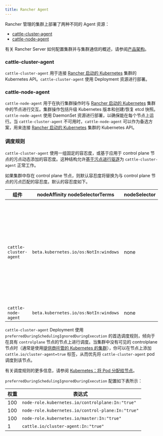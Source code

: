 ```yaml
---
title: Rancher Agent
---
```


Rancher 管理的集群上部署了两种不同的 Agent 资源：

- [cattle-cluster-agent](#cattle-cluster-agent)
- [cattle-node-agent](#cattle-node-agent)

有关 Rancher Server 如何配置集群并与集群通信的概述，请参阅[产品架构](../../../pages-for-subheaders/rancher-manager-architecture.md)。

### cattle-cluster-agent

`cattle-cluster-agent` 用于连接 [Rancher 启动的 Kubernetes](../../../pages-for-subheaders/launch-kubernetes-with-rancher.md) 集群的 Kubernetes API。`cattle-cluster-agent` 使用 Deployment 资源进行部署。

### cattle-node-agent

`cattle-node-agent` 用于在执行集群操作时与 [Rancher 启动的 Kubernetes](../../../pages-for-subheaders/launch-kubernetes-with-rancher.md) 集群中的节点进行交互。集群操作包括升级 Kubernetes 版本和创建/恢复 etcd 快照。`cattle-node-agent` 使用 DaemonSet 资源进行部署，以确保能在每个节点上运行。当 `cattle-cluster-agent` 不可用时，`cattle-node-agent` 可以作为备选方案，用来连接 [Rancher 启动的 Kubernetes](../../../pages-for-subheaders/launch-kubernetes-with-rancher.md) 集群的 Kubernetes API。

### 调度规则

`cattle-cluster-agent` 使用一组固定的容忍度，或基于应用于 control plane 节点的污点动态添加的容忍度。这种结构允许[基于污点进行驱逐](https://kubernetes.io/docs/concepts/scheduling-eviction/taint-and-toleration/#taint-based-evictions)为 `cattle-cluster-agent` 正常工作。

如果集群中存在 control plane 节点，则默认容忍度将替换为与 control plane 节点的污点匹配的容忍度。默认的容忍度如下。

| 组件 | nodeAffinity nodeSelectorTerms | nodeSelector | 容忍度 |
| ---------------------- | ------------------------------------------ | ------------ | ------------------------------------------------------------------------------ |
| `cattle-cluster-agent` | `beta.kubernetes.io/os:NotIn:windows` | none | **注意**：这些是默认容忍度，并将替换为与 controlplane 节点的污点匹配的容忍度。<br/><br/>`effect:NoSchedule`<br/>`key:node-role.kubernetes.io/controlplane`<br/>`value:true`<br/><br/>`effect:NoSchedule`<br/>`key:node-role.kubernetes.io/control-plane`<br/>`operator:Exists`<br/><br/>`effect:NoSchedule`<br/>`key:node-role.kubernetes.io/master`<br/>`operator:Exists` |
| `cattle-node-agent` | `beta.kubernetes.io/os:NotIn:windows` | none | `operator:Exists` |

`cattle-cluster-agent` Deployment 使用 `preferredDuringSchedulingIgnoredDuringExecution` 的首选调度规则，倾向于在具有 `controlplane` 节点的节点上进行调度。当集群中没有可见的 controlplane 节点时（通常是使用[提供商托管的 Kubernetes 的集群](../../../pages-for-subheaders/set-up-clusters-from-hosted-kubernetes-providers.md)），你可以在节点上添加 `cattle.io/cluster-agent=true` 标签，从而优先将 `cattle-cluster-agent` pod 调度到该节点。

有关调度规则的更多信息，请参阅 [Kubernetes：将 Pod 分配给节点](https://kubernetes.io/docs/concepts/configuration/assign-pod-node/)。

`preferredDuringSchedulingIgnoredDuringExecution` 配置如下表所示：

| 权重 | 表达式 |
| ------ | ------------------------------------------------ |
| 100 | `node-role.kubernetes.io/controlplane:In:"true"` |
| 100 | `node-role.kubernetes.io/control-plane:In:"true"` |
| 100 | `node-role.kubernetes.io/master:In:"true"` |
| 1 | `cattle.io/cluster-agent:In:"true"` |

